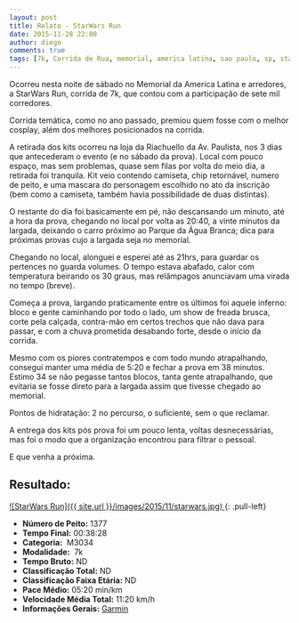 ```yaml
---
layout: post
title: Relato - StarWars Run
date: 2015-11-28 22:00
author: diego
comments: true
tags: [7k, Corrida de Rua, memorial, america latina, sao paulo, sp, starwars, guerra nas estrelas, sabre de luz, cosplay, vader, darth vader]
---
```


Ocorreu nesta noite de sábado no Memorial da America Latina e arredores, a StarWars Run, corrida de 7k, que contou com a participação de sete mil corredores.

Corrida temática, como no ano passado, premiou quem fosse com o melhor cosplay, além dos melhores posicionados na corrida.

A retirada dos kits ocorreu na loja da Riachuello da Av. Paulista, nos 3 dias que antecederam o evento (e no sábado da prova). Local com pouco espaço, mas sem problemas, quase sem filas por volta do meio dia, a retirada foi tranquila. Kit veio contendo camiseta, chip retornável, numero de peito, e uma mascara do personagem escolhido no ato da inscrição (bem como a camiseta, também havia possibilidade de duas distintas).

O restante do dia foi basicamente em pé, não descansando um minuto, até a hora da prova, chegando no local por volta as 20:40, a vinte minutos da largada, deixando o carro próximo ao Parque da Água Branca; dica para próximas provas cujo a largada seja no memorial.

Chegando no local, alonguei e esperei até as 21hrs, para guardar os pertences no guarda volumes. O tempo estava abafado, calor com temperatura beirando os 30 graus, mas relâmpagos anunciavam uma virada no tempo (breve). 

Começa a prova, largando praticamente entre os últimos foi aquele inferno: bloco e gente caminhando por todo o lado, um show de freada brusca, corte pela calçada, contra-mão em certos trechos que não dava para passar, e com a chuva prometida desabando forte, desde o início da corrida. 

Mesmo com os piores contratempos e com todo mundo atrapalhando, consegui manter uma média de 5:20 e fechar a prova em 38 minutos. Estimo 34 se não pegasse tantos blocos, tanta gente atrapalhando, que evitaria se fosse direto para a largada assim que tivesse chegado ao memorial.

Pontos de hidratação: 2 no percurso, o suficiente, sem o que reclamar. 

A entrega dos kits pós prova foi um pouco lenta, voltas desnecessárias, mas foi o modo que a organização encontrou para filtrar o pessoal. 

E que venha a próxima.

## Resultado:

<a href="/images/2015/11/starwars_big.jpg">
![StarWars Run]({{ site.url }}/images/2015/11/starwars.jpg)
</a>
{: .pull-left}

* **Número de Peito:** 1377
* **Tempo Final:** 00:38:28
* **Categoria:**  M3034
* **Modalidade:**  7k
* **Tempo Bruto:** ND
* **Classificação Total:**  ND
* **Classificação Faixa Etária:**  ND
* **Pace Médio:** 05:20 min/km
* **Velocidade Média Total:**  11:20 km/h
* **Informações Gerais:** <a href="https://connect.garmin.com/modern/activity/970205706" target="_blank">Garmin</a>
